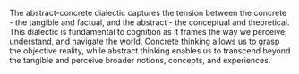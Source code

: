 
The abstract-concrete dialectic captures the tension between the concrete - the tangible and factual, and the abstract - the conceptual and theoretical. This dialectic is fundamental to cognition as it frames the way we perceive, understand, and navigate the world. Concrete thinking allows us to grasp the objective reality, while abstract thinking enables us to transcend beyond the tangible and perceive broader notions, concepts, and experiences.
